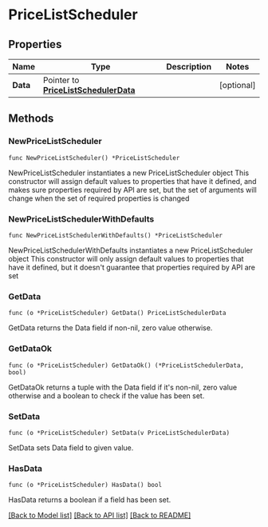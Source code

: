 # PriceListScheduler

## Properties

Name | Type | Description | Notes
------------ | ------------- | ------------- | -------------
**Data** | Pointer to [**PriceListSchedulerData**](PriceListSchedulerData.md) |  | [optional] 

## Methods

### NewPriceListScheduler

`func NewPriceListScheduler() *PriceListScheduler`

NewPriceListScheduler instantiates a new PriceListScheduler object
This constructor will assign default values to properties that have it defined,
and makes sure properties required by API are set, but the set of arguments
will change when the set of required properties is changed

### NewPriceListSchedulerWithDefaults

`func NewPriceListSchedulerWithDefaults() *PriceListScheduler`

NewPriceListSchedulerWithDefaults instantiates a new PriceListScheduler object
This constructor will only assign default values to properties that have it defined,
but it doesn't guarantee that properties required by API are set

### GetData

`func (o *PriceListScheduler) GetData() PriceListSchedulerData`

GetData returns the Data field if non-nil, zero value otherwise.

### GetDataOk

`func (o *PriceListScheduler) GetDataOk() (*PriceListSchedulerData, bool)`

GetDataOk returns a tuple with the Data field if it's non-nil, zero value otherwise
and a boolean to check if the value has been set.

### SetData

`func (o *PriceListScheduler) SetData(v PriceListSchedulerData)`

SetData sets Data field to given value.

### HasData

`func (o *PriceListScheduler) HasData() bool`

HasData returns a boolean if a field has been set.


[[Back to Model list]](../README.md#documentation-for-models) [[Back to API list]](../README.md#documentation-for-api-endpoints) [[Back to README]](../README.md)


